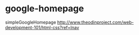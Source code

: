 # google-homepage
simpleGoogleHomepage
http://www.theodinproject.com/web-development-101/html-css?ref=lnav